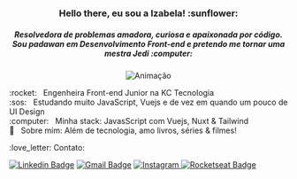 <h3 align="center"> Hello there, eu sou a Izabela! :sunflower:</h3>
<h5 align="center"> Resolvedora de problemas amadora, curiosa e apaixonada por código. <br/> 
 Sou padawan em Desenvolvimento Front-end e pretendo me tornar uma mestra Jedi :computer:</h5> 

<p align="center">
<img src="https://camo.githubusercontent.com/cdbee60d64689371b2b2f9438037116e9fe7ee74/68747470733a2f2f6d656469612e67697068792e636f6d2f6d656469612f4c3152317476493973766b495777705659722f67697068792e676966" alt="Animação"/>
</p>


 <p align="justify"> :rocket:  &nbsp; Engenheira Front-end Junior na KC Tecnologia 
 <br/> :sos: &nbsp; Estudando muito JavaScript, Vuejs e de vez em quando um pouco de UI Design 
 <br/> :computer: &nbsp; Minha stack: JavasScript com Vuejs, Nuxt & Tailwind
 <br/> 💬  &nbsp; Sobre mim: Além de tecnologia, amo livros, séries & filmes! </p>
 

<p align="left">  :love_letter:  Contato:
 
[![Linkedin Badge](https://img.shields.io/badge/-IzabelaToledo-blue?style=flat-square&logo=Linkedin&logoColor=white&link=https://www.linkedin.com/in/izabela-toledo/)](https://www.linkedin.com/in/izabela-toledo/) 
[![Gmail Badge](https://img.shields.io/badge/-devgirl.bela@gmail.com-c14438?style=flat-square&logo=Gmail&logoColor=white&link=mailto:devgirl.bela@gmail.com)](mailto:devgirl.bela@gmail.com)
 <a href="https://www.instagram.com/devgirl.bela/" target="_blank">
	<img src="https://img.shields.io/badge/Instagram-%23E4405F.svg?&style=flat-square&logo=instagram&logoColor=white" alt="Instagram">
</a>
[![Rocketseat Badge](https://img.shields.io/badge/-Rocketseat-000?style=flat-square&logo=&logoColor=white&link=https:https://app.rocketseat.com.br/me/izabela-amancio-1578955453)](https://app.rocketseat.com.br/me/izabela-amancio-1578955453)

</p>

